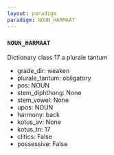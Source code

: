 ```yaml
---
layout: paradigm
paradigm: NOUN_HARMAAT
---
```

### ` NOUN_HARMAAT `

Dictionary class 17 a plurale tantum
* grade_dir: weaken
* plurale_tantum: obligatory
* pos: NOUN
* stem_diphthong: None
* stem_vowel: None
* upos: NOUN
* harmony: back
* kotus_av: None
* kotus_tn: 17
* clitics: False
* possessive: False
